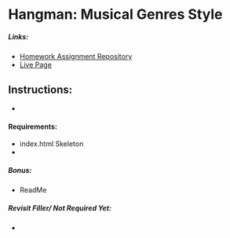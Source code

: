 # Hangman: Musical Genres Style

##### Links:
- [Homework Assignment Repository](https://github.com/UCF-Coding-Boot-Camp/UCF-LKM-FSF-PT-08-2019-U-C/blob/master/03-javascript/02-Homework/Instructions/homework-instructions.md)
- [Live Page](https://decronin.github.io/Word-Guess-Game/)

## Instructions:
- 

#### Requirements:
* index.html Skeleton
* 

##### Bonus:
* ReadMe

##### Revisit Filler/ Not Required Yet:
* 

